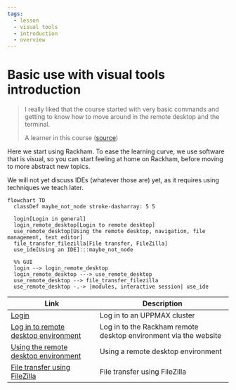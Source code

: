 ```yaml
---
tags:
  - lesson
  - visual tools
  - introduction
  - overview
---
```


# Basic use with visual tools introduction

> I really liked that the course started with very basic commands and
> getting to know how to move around in the remote desktop and the terminal.
>
> A learner in this course ([source](evaluations/20240827/README.md))

Here we start using Rackham.
To ease the learning curve, we use software that is visual,
so you can start feeling at home on Rackham,
before moving to more abstract new topics.

We will not yet discuss IDEs (whatever those are) yet,
as it requires using techniques we teach later.

<!-- Indeed, line lengths beyond 80 characters -->
<!-- markdownlint-disable MD013 -->

```mermaid
flowchart TD
  classDef maybe_not_node stroke-dasharray: 5 5

  login[Login in general]
  login_remote_desktop[Login to remote desktop]
  use_remote_desktop[Using the remote desktop, navigation, file management, text editor]
  file_transfer_filezilla[File transfer, FileZilla]
  use_ide[Using an IDE]:::maybe_not_node

  %% GUI
  login --> login_remote_desktop
  login_remote_desktop ---> use_remote_desktop
  use_remote_desktop --> file_transfer_filezilla
  use_remote_desktop -.-> |modules, interactive session| use_ide
```

Link                                                                          |Description
------------------------------------------------------------------------------|---------------------------
[Login](../sessions/login.md)                                                 |Log in to an UPPMAX cluster
[Log in to remote desktop environment](../sessions/login_remote_desktop.md)   |Log in to the Rackham remote desktop environment via the website
[Using the remote desktop environment](../sessions/use_remote_desktop.md)     |Using a remote desktop environment
[File transfer using FileZilla](../sessions/file_transfer_using_filezilla.md) |File transfer using FileZilla

<!-- markdownlint-enable MD013 -->
